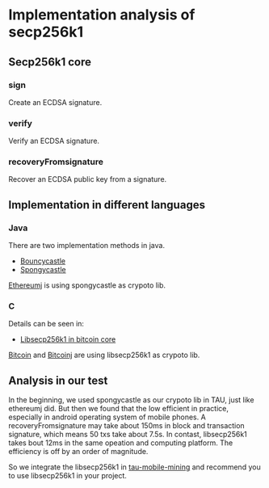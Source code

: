 # Implementation analysis of secp256k1

## Secp256k1 core
### sign
Create an ECDSA signature.
### verify
Verify an ECDSA signature.
### recoveryFromsignature
Recover an ECDSA public key from a signature.
## Implementation in different languages
### Java
There are two implementation methods in java.
- [Bouncycastle](http://www.bouncycastle.org/java.html)
- [Spongycastle](https://rtyley.github.io/spongycastle/)

[Ethereumj](https://github.com/ethereum/ethereumj) is using spongycastle as crypoto lib. 
### C
Details can be seen in:
- [Libsecp256k1 in bitcoin core](https://github.com/bitcoin-core/secp256k1)

[Bitcoin](https://github.com/bitcoin/bitcoin) and [Bitcoinj](https://github.com/bitcoinj/bitcoinj) are using libsecp256k1 as crypoto lib.

## Analysis in our test
In the beginning, we used spongycastle as our crypoto lib in TAU, just like ethereumj did. But then we found that the low efficient in practice, especially in android operating system of mobile phones. A recoveryFromsignature may take about 150ms in block and transaction signature, which means 50 txs take about 7.5s. In contast, libsecp256k1 takes bout 12ms in the same opeation and computing platform. The efficiency is off by an order of magnitude.

So we integrate the libsecp256k1 in [tau-mobile-mining](https://github.com/tau-coin/taucoin-mobile-mining) and recommend you to use libsecp256k1 in your project.